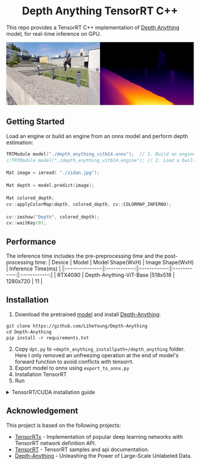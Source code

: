 
<h1 align="center"><span>Depth Anything TensorRT C++</span></h1>

This repo provides a TensorRT C++ implementation of [Depth Anything](https://github.com/LiheYoung/Depth-Anything) model, for real-time inference on GPU.

<p align="center" margin: 0 auto;>
  <img src="assets/parkour_merged.gif" height="169px" width="600px" />
</p>

## Getting Started
Load an engine or build an engine from an onnx model and perform depth estimation:

```cpp
TRTModule model("./depth_anything_vitb14.onnx");  // 1. Build an engine from an onnx file
//TRTModule model("./depth_anything_vitb14.engine"); // 2. Load a built engine

Mat image = imread( "./zidan.jpg");

Mat depth = model.predict(image);

Mat colored_depth;
cv::applyColorMap(depth, colored_depth, cv::COLORMAP_INFERNO);

cv::imshow("Depth", colored_depth);
cv::waitKey(0);
```

## Performance
The inference time includes the pre-preprocessing time and the post-processing time:
| Device          | Model | Model Shape(WxH) |  Image Shape(WxH)     | Inference Time(ms) |
|:---------------:|:------------:|:------------:|:------------:|:------------:|
| RTX4090        | Depth-Anything-ViT-Base  |518x518  |  1280x720    | 11     |

## Installation 

1. Download the pretrained [model](https://huggingface.co/spaces/LiheYoung/Depth-Anything/tree/main/checkpoints) and install [Depth-Anything](https://github.com/LiheYoung/Depth-Anything):
```
git clone https://github.com/LiheYoung/Depth-Anything
cd Depth-Anything
pip install -r requirements.txt
```
2. Copy `dpt.py` to `<depth_anything_installpath>/depth_anything` folder. Here I only removed an unfreezing operation at the end of model's forward function to avoid conflicts with tensorrt.
3. Export model to onnx using `export_to_onnx.py`
4. Installation TensorRT
5. Run
   
<details>
<summary>TensorRT/CUDA installation guide</summary>
1. Download the [TensorRT](https://developer.nvidia.com/tensorrt) zip file that matches the Windows version you are using.
2. Choose where you want to install TensorRT. The zip file will install everything into a subdirectory called `TensorRT-8.x.x.x`. This new subdirectory will be referred to as `<installpath>` in the steps below.
3. Unzip the `TensorRT-8.x.x.x.Windows10.x86_64.cuda-x.x.zip` file to the location that you chose. Where:
- `8.x.x.x` is your TensorRT version
- `cuda-x.x` is CUDA version `11.6`, `11.8` or `12.0`
4. Add the TensorRT library files to your system `PATH`. To do so, copy the DLL files from `<installpath>/lib` to your CUDA installation directory, for example, `C:\Program Files\NVIDIA GPU Computing Toolkit\CUDA\vX.Y\bin`, where `vX.Y` is your CUDA version. The CUDA installer should have already added the CUDA path to your system PATH.
5. Ensure that the following is present in your Visual Studio Solution project properties:
- `<installpath>/lib` has been added to your PATH variable and is present under **VC++ Directories > Executable Directories**.
- `<installpath>/include` is present under **C/C++ > General > Additional Directories**.
- nvinfer.lib and any other LIB files that your project requires are present under **Linker > Input > Additional Dependencies**.
6. Download and install any recent [OpenCV](https://opencv.org/releases/) for Windows.
</details>
  
## Acknowledgement
This project is based on the following projects:
- [TensorRTx](https://github.com/wang-xinyu/tensorrtx) - Implementation of popular deep learning networks with TensorRT network definition API.
- [TensorRT](https://github.com/NVIDIA/TensorRT/tree/release/8.6/samples) - TensorRT samples and api documentation.
- [Depth-Anything](https://github.com/LiheYoung/Depth-Anything) - Unleashing the Power of Large-Scale Unlabeled Data.

